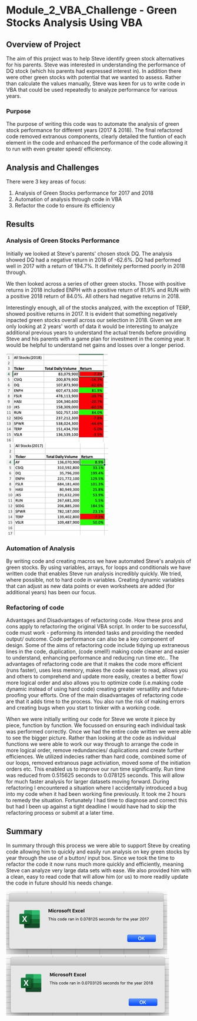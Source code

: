 # Module_2_VBA_Challenge - Green Stocks Analysis Using VBA

## Overview of Project
The aim of this project was to help Steve identify green stock alternatives for his parents.  Steve was interested in understanding the performance of DQ stock (which his parents had expressed interest in).  In addition there were other green stocks with potential that we wanted to assess.  Rather than calculate the values manually, Steve was keen for us to write code in VBA that could be used repeatedly to analyze performance for various years.   

### Purpose
The purpose of writing this code was to automate the analysis of green stock performance for different years (2017 & 2018).  The final refactored code removed extranous components, clearly detailed the funtion of each element in the code and enhanced the performance of the code allowing it to run with even greater speed/ efficiencey.  

## Analysis and Challenges
There were 3 key areas of focus:  
1) Analysis of Green Stocks performance for 2017 and 2018
2) Automation of analysis through code in VBA  
3) Refactor the code to ensure its efficiency 


##  Results 

### Analysis of Green Stocks Performance

 Initially we looked at Steve's parents' chosen stock DQ.  The analysis showed DQ had a negative return in 2018 of -62.6%.  DQ had performed well in 2017 with a return of 194.7%.  It definitely performed poorly in 2018 through.  
 
 We then looked across a series of other green stocks.  Those with positive returns in 2018 included ENPH with a positive return of 81.9% and RUN with a positive 2018 return of 84.0%.  All others had negative returns in 2018. 

 Interestingly enough, all of the stocks analyzed, with the exception of TERP, showed positive returns in 2017.  It is evident that something negatively inpacted green stocks overall across our selection in 2018. Given we are only looking at 2 years' worth of data it would be interesting to analyze additional previous years to understand the actual trends before providing Steve and his parents with a game plan for investment in the coming year.  It would be helpful to understand net gains and losses over a longer period.
 
 ![2018 Green Stock Analysis](https://github.com/PatriciaCB1/Module_2_VBA_Challenge/blob/main/2018%20Stocks%20Analysis.png)
 ![2017 Green Stock Analysis](https://github.com/PatriciaCB1/Module_2_VBA_Challenge/blob/main/2017%20Stocks%20Analysis.png)
 
### Automation of Analysis
 By writing code and creating macros we have automated Steve's analysis of green stocks.  By using variables, arrays, for loops and conditionals we have written code that enables Steve run analysis incredibly quickly.  We tried, where possible, not to hard code in variables.  Creating dynamic variables that can adjust as new data points or even worksheets are added (for additional years) has been our focus.

### Refactoring of code
Advantages and Disadvantages of refactoring code.  How these pros and cons apply to refactoring the original VBA script.
In order to be successful, code must work - peforming its intended tasks and providing the needed output/ outcome.  Code performance can also be a key component of design.  Some of the aims of refactoring code include tidying up extraneous lines in the code, duplication, (code smell!) making code cleaner and easier to understand, enhancing performance and reducing run time etc..  The advantages of refactoring code are that it makes the code more efficient (runs faster), uses less memory, makes the code easier to read, allows you and others to comprehend and update more easily, creates a better flow/ more logical order and also allows you to optimize code (i.e.making code dynamic instead of using hard code) creating greater versatility and future-proofing your efforts.  One of the main disadvantages of refactoring code are that it adds time to the process.  You also run the risk of making errors and creating bugs when you start to tinker with a working code.  

When we were initially writing our code for Steve we wrote it piece by piece, function by function.  We focussed on ensuring each individual task was performed correctly.  Once we had the entire code written we were able to see the bigger picture.  Rather than looking at the code as individual functions we were able to work our way through to arrange the code in more logical order, remove redundancies/ duplications and create further efficiences.  We utilized indecies rather than hard code, combined some of our loops, removed extranous page activiation, moved some of the initiation orders etc.  This enabled us to improve our run time significantly.  Run time was reduced from 0.515625 seconds to 0.078125 seconds.  This will allow for much faster analysis for larger datasets moving forward.  During refactoring I encountered a situation where I accidentally introduced a bug into my code when it had been working fine previously.  It took me 2 hours to remedy the situation.  Fortunately I had time to diagnose and correct this but had I been up against a tight deadline I would have had to skip the refactoring process or submit at a later time.

## Summary
In summary through this process we were able to support Steve by creating code allowing him to quickly and easily run analysis on key green stocks by year through the use of a button/ input box.  Since we took the time to refactor the code it now runs much more quickly and efficiently, meaning Steve can analyze very large data sets with ease.  We also provided him with a clean, easy to read code that will allow him (or us) to more readily update the code in future should his needs change. 

![VBA Challenge 2017](https://github.com/PatriciaCB1/Module_2_VBA_Challenge/blob/main/VBA_Challenge_2017.png)
![VBA Challenge 2018](https://github.com/PatriciaCB1/Module_2_VBA_Challenge/blob/main/VBA_Challenge_2018.png)
